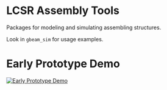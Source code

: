 # LCSR Assembly Tools

Packages for modeling and simulating assembling structures.

Look in ```gbeam_sim``` for usage examples.

# Early Prototype Demo

[![Early Prototype Demo](http://img.youtube.com/vi/s0sNoNWU47o/0.jpg)](http://www.youtube.com/watch?v=s0sNoNWU47o)

